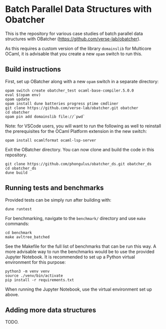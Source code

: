 # Batch Parallel Data Structures with Obatcher

This is the repository for various case studies of batch parallel data structures with OBatcher (https://github.com/verse-lab/obatcher).

As this requires a custom version of the library `domainslib` for Multicore OCaml, it is advisable that you create a new `opam` switch to run this.

## Build instructions

First, set up OBatcher along with a new `opam` switch in a separate directory:

```
opam switch create obatcher_test ocaml-base-compiler.5.0.0
eval $(opam env)
opam update
opam install dune batteries progress ptime cmdliner
git clone https://github.com/verse-lab/obatcher.git obatcher
cd obatcher
opam pin add domainslib file://`pwd`
```

Note: for VSCode users, you will want to run the following as well to reinstall the prerequisites for the OCaml Platform extension in the new switch:

```
opam install ocamlformat ocaml-lsp-server
```

Exit the OBatcher directory. You can now clone and build the code in this repository.

```
git clone https://github.com/phongulus/obatcher_ds.git obatcher_ds
cd obatcher_ds
dune build
```

## Running tests and benchmarks

Provided tests can be simply run after building with:

```
dune runtest
```

For benchmarking, navigate to the `benchmark/` directory and use `make` commands:

```
cd benchmark
make avltree_batched
```

See the Makefile for the full list of benchmarks that can be run this way. A more advisable way to run the benchmarks would be to use the provided Jupyter Notebook. It is recommended to set up a Python virtual environment for this purpose:

```
python3 -m venv venv
source ./venv/bin/activate
pip install -r requirements.txt
```

When running the Jupyter Notebook, use the virtual environment set up above.

## Adding more data structures

TODO.